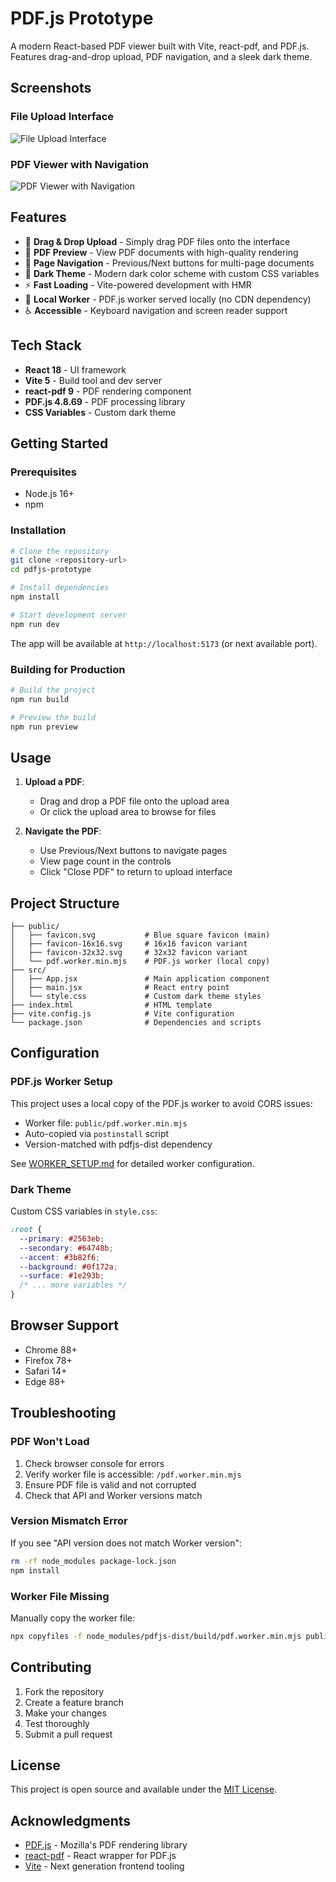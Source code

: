 # PDF.js Prototype

A modern React-based PDF viewer built with Vite, react-pdf, and PDF.js. Features drag-and-drop upload, PDF navigation, and a sleek dark theme.

## Screenshots

### File Upload Interface

![File Upload Interface](p1.jpg)

### PDF Viewer with Navigation

![PDF Viewer with Navigation](p2.jpg)

## Features

- 🎯 **Drag & Drop Upload** - Simply drag PDF files onto the interface
- 📄 **PDF Preview** - View PDF documents with high-quality rendering
- 🔄 **Page Navigation** - Previous/Next buttons for multi-page documents
- 🎨 **Dark Theme** - Modern dark color scheme with custom CSS variables
- ⚡ **Fast Loading** - Vite-powered development with HMR
- 🔧 **Local Worker** - PDF.js worker served locally (no CDN dependency)
- ♿ **Accessible** - Keyboard navigation and screen reader support

## Tech Stack

- **React 18** - UI framework
- **Vite 5** - Build tool and dev server
- **react-pdf 9** - PDF rendering component
- **PDF.js 4.8.69** - PDF processing library
- **CSS Variables** - Custom dark theme

## Getting Started

### Prerequisites

- Node.js 16+
- npm

### Installation

```bash
# Clone the repository
git clone <repository-url>
cd pdfjs-prototype

# Install dependencies
npm install

# Start development server
npm run dev
```

The app will be available at `http://localhost:5173` (or next available port).

### Building for Production

```bash
# Build the project
npm run build

# Preview the build
npm run preview
```

## Usage

1. **Upload a PDF**:

   - Drag and drop a PDF file onto the upload area
   - Or click the upload area to browse for files

2. **Navigate the PDF**:
   - Use Previous/Next buttons to navigate pages
   - View page count in the controls
   - Click "Close PDF" to return to upload interface

## Project Structure

```
├── public/
│   ├── favicon.svg           # Blue square favicon (main)
│   ├── favicon-16x16.svg     # 16x16 favicon variant
│   ├── favicon-32x32.svg     # 32x32 favicon variant
│   └── pdf.worker.min.mjs    # PDF.js worker (local copy)
├── src/
│   ├── App.jsx               # Main application component
│   ├── main.jsx              # React entry point
│   └── style.css             # Custom dark theme styles
├── index.html                # HTML template
├── vite.config.js            # Vite configuration
└── package.json              # Dependencies and scripts
```

## Configuration

### PDF.js Worker Setup

This project uses a local copy of the PDF.js worker to avoid CORS issues:

- Worker file: `public/pdf.worker.min.mjs`
- Auto-copied via `postinstall` script
- Version-matched with pdfjs-dist dependency

See [WORKER_SETUP.md](WORKER_SETUP.md) for detailed worker configuration.

### Dark Theme

Custom CSS variables in `style.css`:

```css
:root {
  --primary: #2563eb;
  --secondary: #64748b;
  --accent: #3b82f6;
  --background: #0f172a;
  --surface: #1e293b;
  /* ... more variables */
}
```

## Browser Support

- Chrome 88+
- Firefox 78+
- Safari 14+
- Edge 88+

## Troubleshooting

### PDF Won't Load

1. Check browser console for errors
2. Verify worker file is accessible: `/pdf.worker.min.mjs`
3. Ensure PDF file is valid and not corrupted
4. Check that API and Worker versions match

### Version Mismatch Error

If you see "API version does not match Worker version":

```bash
rm -rf node_modules package-lock.json
npm install
```

### Worker File Missing

Manually copy the worker file:

```bash
npx copyfiles -f node_modules/pdfjs-dist/build/pdf.worker.min.mjs public/
```

## Contributing

1. Fork the repository
2. Create a feature branch
3. Make your changes
4. Test thoroughly
5. Submit a pull request

## License

This project is open source and available under the [MIT License](LICENSE).

## Acknowledgments

- [PDF.js](https://mozilla.github.io/pdf.js/) - Mozilla's PDF rendering library
- [react-pdf](https://github.com/wojtekmaj/react-pdf) - React wrapper for PDF.js
- [Vite](https://vitejs.dev/) - Next generation frontend tooling
